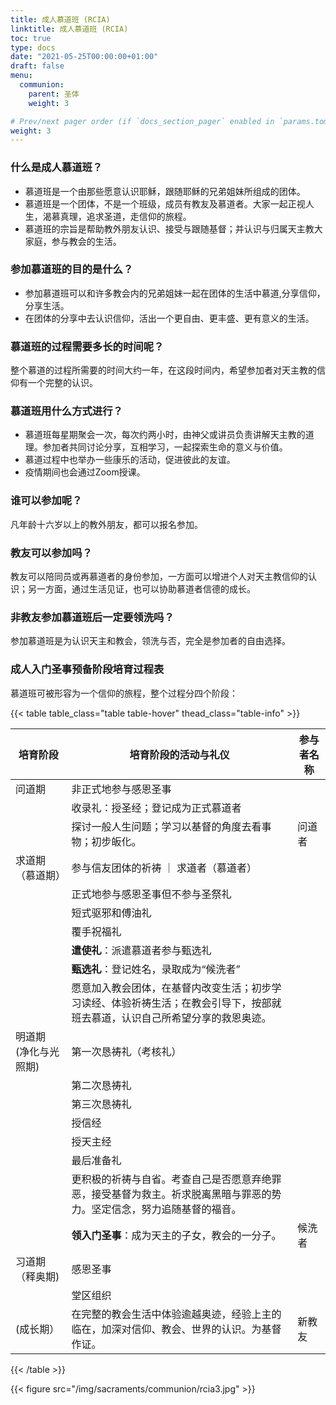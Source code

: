 ```yaml
---
title: 成人慕道班 (RCIA)
linktitle: 成人慕道班 (RCIA)
toc: true
type: docs
date: "2021-05-25T00:00:00+01:00"
draft: false
menu:
  communion:
    parent: 圣体
    weight: 3

# Prev/next pager order (if `docs_section_pager` enabled in `params.toml`)
weight: 3
---
```


### 什么是成人慕道班？
-  慕道班是一个由那些愿意认识耶稣，跟随耶稣的兄弟姐妹所组成的团体。
-  慕道班是一个团体，不是一个班级，成员有教友及慕道者。大家一起正视人生，渴慕真理，追求圣道，走信仰的旅程。
-  慕道班的宗旨是帮助教外朋友认识、接受与跟随基督；并认识与归属天主教大家庭，参与教会的生活。

### 参加慕道班的目的是什么？
- 参加慕道班可以和许多教会内的兄弟姐妹一起在团体的生活中慕道,分享信仰，分享生活。
- 在团体的分享中去认识信仰，活出一个更自由、更丰盛、更有意义的生活。

### 慕道班的过程需要多长的时间呢？
整个慕道的过程所需要的时间大约一年，在这段时间内，希望参加者对天主教的信仰有一个完整的认识。

### 慕道班用什么方式进行？
- 慕道班每星期聚会一次，每次约两小时，由神父或讲员负责讲解天主教的道理。参加者共同讨论分享，互相学习，一起探索生命的意义与价值。
- 慕道过程中也举办一些康乐的活动，促进彼此的友谊。
- 疫情期间也会通过Zoom授课。

### 谁可以参加呢？
凡年龄十六岁以上的教外朋友，都可以报名参加。

### 教友可以参加吗？
教友可以陪同员或再慕道者的身份参加，一方面可以增进个人对天主教信仰的认识；另一方面，通过生活见证，也可以协助慕道者信德的成长。

### 非教友参加慕道班后一定要领洗吗？
参加慕道班是为认识天主和教会，领洗与否，完全是参加者的自由选择。　

### 成人入门圣事预备阶段培育过程表
慕道班可被形容为一个信仰的旅程，整个过程分四个阶段：

{{< table table_class="table table-hover" thead_class="table-info" >}}

| 培育阶段 | 培育阶段的活动与礼仪 | 参与者名称 |
|---------|-------------------|----------|
| 问道期 | 非正式地参与感恩圣事 | |
| | 收录礼：授圣经；登记成为正式慕道者 | |
| | 探讨一般人生问题；学习以基督的角度去看事物；初步皈化。| 问道者 |
| 求道期（慕道期） | 参与信友团体的祈祷 ｜ 求道者（慕道者） |
| | 正式地参与感恩圣事但不参与圣祭礼 | |
| | 短式驱邪和傅油礼 | |
| | 覆手祝福礼 | |
| | **遣使礼**：派遣慕道者参与甄选礼 | |
| | **甄选礼**：登记姓名，录取成为“候洗者” | |
| | 愿意加入教会团体，在基督内改变生活；初步学习读经、体验祈祷生活；在教会引导下，按部就班去慕道，认识自己所希望分享的救恩奥迹。 | |
| 明道期 (净化与光照期) | 第一次恳祷礼（考核礼） | |
| | 第二次恳祷礼 | |
| | 第三次恳祷礼 | |
| | 授信经 | |
| | 授天主经 | |
| | 最后准备礼 | |
| | 更积极的祈祷与自省。考查自己是否愿意弃绝罪恶，接受基督为救主。祈求脱离黑暗与罪恶的势力。坚定信念，努力追随基督的福音。 | |
| | **领入门圣事**：成为天主的子女，教会的一分子。 | 候洗者 |
| 习道期（释奥期) | 感恩圣事 | |
| | 堂区组织 | |
| (成长期） | 在完整的教会生活中体验逾越奥迹，经验上主的临在，加深对信仰、教会、世界的认识。为基督作证。 | 新教友 |

{{< /table >}}

{{< figure src="/img/sacraments/communion/rcia3.jpg" >}}
